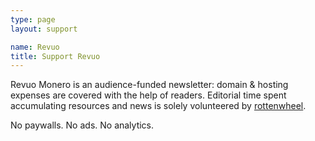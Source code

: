```yaml
---
type: page
layout: support

name: Revuo
title: Support Revuo
---
```


Revuo Monero is an audience-funded newsletter: domain & hosting expenses are covered with the help of readers. Editorial time spent accumulating resources and news is solely volunteered by [rottenwheel](https://www.rottenwheel.com/).

No paywalls. No ads. No analytics.